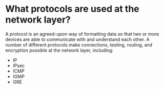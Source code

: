 # What protocols are used at the network layer?

A protocol is an agreed-upon way of formatting data so that two or more devices are able to communicate with and understand each other. A number of different protocols make connections, testing, routing, and encryption possible at the network layer, including:

* IP
* IPsec
* ICMP
* IGMP
* GRE
